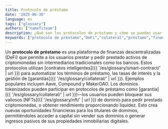 ```yaml
---
title: Protocolo de préstamo
date: '2025-06-30'
language: es
tags: ["glossary"]
authors: ["namefiteam"]
description: ¿Qué son los protocolos de préstamo y cómo se pueden usar los dominios en el préstamo DeFi?
keywords: ["protocolo de préstamo","DeFi","colateral","préstamo","finanzas de dominio","rendimiento"]
---
```



Un **protocolo de préstamo** es una plataforma de finanzas descentralizadas (DeFi) que permite a los usuarios prestar y pedir prestado activos de criptomonedas sin intermediarios tradicionales como los bancos. Estos protocolos utilizan [contratos inteligentes]({{ '/es/glossary/smart-contract/' | url }}) para automatizar los términos de préstamo, las tasas de interés y la gestión de [garantías]({{ '/es/glossary/collateral/' | url }}). Ejemplos populares incluyen Aave, Compound y MakerDAO. Los dominios tokenizados pueden participar en protocolos de préstamo como [garantía]({{ '/es/glossary/collateral/' | url }})—los usuarios pueden bloquear sus valiosos [NFTs]({{ '/es/glossary/nft/' | url }}) de dominio para pedir prestado criptomonedas, o obtener rendimiento proporcionando liquidez. Esto crea nuevas oportunidades financieras para los titulares de dominios, permitiéndoles acceder a capital sin vender sus dominios o generar ingresos pasivos de sus propiedades inmobiliarias digitales.